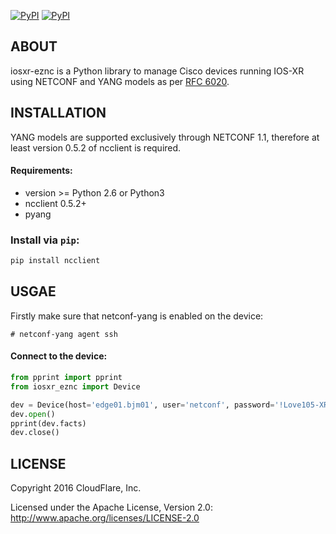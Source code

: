 [![PyPI](https://img.shields.io/pypi/v/iosxr-eznc.svg)](https://pypi.python.org/pypi/iosxr-eznc)
[![PyPI](https://img.shields.io/pypi/dm/iosxr-eznc.svg)](https://pypi.python.org/pypi/iosxr-eznc)

## ABOUT

iosxr-eznc is a Python library to manage Cisco devices running IOS-XR using NETCONF and YANG models as per [RFC 6020](https://tools.ietf.org/html/rfc6020).

## INSTALLATION

YANG models are supported exclusively through NETCONF 1.1, therefore at least version 0.5.2 of ncclient is required.

#### Requirements:

* version >= Python 2.6 or Python3
* ncclient 0.5.2+
* pyang


### Install via `pip`:

````bash
pip install ncclient
````

## USGAE

Firstly make sure that netconf-yang is enabled on the device:

    # netconf-yang agent ssh

#### Connect to the device:

````python
from pprint import pprint
from iosxr_eznc import Device

dev = Device(host='edge01.bjm01', user='netconf', password='!Love105-XR')
dev.open()
pprint(dev.facts)
dev.close()
````

## LICENSE

Copyright 2016 CloudFlare, Inc.

Licensed under the Apache License, Version 2.0: http://www.apache.org/licenses/LICENSE-2.0
